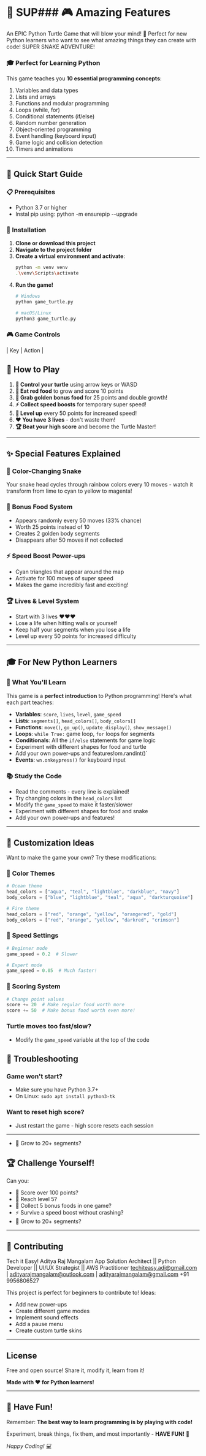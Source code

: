 # 🐢 SUP### 🎮 **Amazing Features**

An EPIC Python Turtle Game that will blow your mind! 🤯 Perfect for new Python learners who want to see what amazing things they can create with code! SUPER SNAKE ADVENTURE! 

### 🎓 **Perfect for Learning Python**
This game teaches you **10 essential programming concepts**:
1. Variables and data types
2. Lists and arrays
3. Functions and modular programming
4. Loops (while, for)
5. Conditional statements (if/else)
6. Random number generation
7. Object-oriented programming
8. Event handling (keyboard input)
9. Game logic and collision detection
10. Timers and animations

---

## 🚀 Quick Start Guide

### 📋 Prerequisites
- Python 3.7 or higher
- Instal pip using: python -m ensurepip --upgrade

### 🔧 Installation

1. **Clone or download this project**
2. **Navigate to the project folder**
3. **Create a virtual environment and activate**: 
    ```bash
    python -m venv venv
    .\venv\Scripts\activate
    ```
4. **Run the game!**
    ```bash
    # Windows
    python game_turtle.py

    # macOS/Linux  
    python3 game_turtle.py
    ```

### 🎮 **Game Controls**

| Key | Action |
## 🎯 **How to Play**

1. **🐢 Control your turtle** using arrow keys or WASD
2. **🔴 Eat red food** to grow and score 10 points
3. **💎 Grab golden bonus food** for 25 points and double growth!
4. **⚡ Collect speed boosts** for temporary super speed!
5. **🌟 Level up** every 50 points for increased speed!
6. **❤️ You have 3 lives** - don't waste them!
7. **🏆 Beat your high score** and become the Turtle Master!


---

## ✨ **Special Features Explained**

### 🌈 **Color-Changing Snake**
Your snake head cycles through rainbow colors every 10 moves - watch it transform from lime to cyan to yellow to magenta!

### 💎 **Bonus Food System**
- Appears randomly every 50 moves (33% chance)
- Worth 25 points instead of 10
- Creates 2 golden body segments
- Disappears after 50 moves if not collected

### ⚡ **Speed Boost Power-ups**
- Cyan triangles that appear around the map
- Activate for 100 moves of super speed
- Makes the game incredibly fast and exciting!

### 🏆 **Lives & Level System**
- Start with 3 lives ❤️❤️❤️
- Lose a life when hitting walls or yourself
- Keep half your segments when you lose a life
- Level up every 50 points for increased difficulty

---

## 🎓 **For New Python Learners**

### 🧠 **What You'll Learn**
This game is a **perfect introduction** to Python programming! Here's what each part teaches:

- **Variables**: `score`, `lives`, `level`, `game_speed`
- **Lists**: `segments[]`, `head_colors[]`, `body_colors[]`
- **Functions**: `move()`, `go_up()`, `update_display()`, `show_message()`
- **Loops**: `while True:` game loop, `for` loops for segments
- **Conditionals**: All the `if/else` statements for game logic
- Experiment with different shapes for food and turtle
- Add your own power-ups and features!om.randint()`
- **Events**: `wn.onkeypress()` for keyboard input

### 📚 **Study the Code**
- Read the comments - every line is explained!
- Try changing colors in the `head_colors` list
- Modify the `game_speed` to make it faster/slower
- Experiment with different shapes for food and snake
- Add your own power-ups and features!

---

## 🎨 **Customization Ideas**

Want to make the game your own? Try these modifications:

### 🌈 **Color Themes**
```python
# Ocean theme
head_colors = ["aqua", "teal", "lightblue", "darkblue", "navy"]
body_colors = ["blue", "lightblue", "teal", "aqua", "darkturquoise"]

# Fire theme  
head_colors = ["red", "orange", "yellow", "orangered", "gold"]
body_colors = ["red", "orange", "yellow", "darkred", "crimson"]
```

### 🏃 **Speed Settings**
```python
# Beginner mode
game_speed = 0.2  # Slower

# Expert mode
game_speed = 0.05  # Much faster!
```

### 🎯 **Scoring System**
```python
# Change point values
score += 20  # Make regular food worth more
score += 50  # Make bonus food worth even more!
```

### **Turtle moves too fast/slow?**
- Modify the `game_speed` variable at the top of the code
## 🐞 **Troubleshooting**

### **Game won't start?**
- Make sure you have Python 3.7+
- On Linux: `sudo apt install python3-tk`

### **Want to reset high score?**
- Just restart the game - high score resets each session

---
- 🐢 Grow to 20+ segments?
## 🏆 **Challenge Yourself!**

Can you:
- 🎯 Score over 100 points?
- 🌟 Reach level 5?
- 💎 Collect 5 bonus foods in one game?
- ⚡ Survive a speed boost without crashing?
- 🐍 Grow to 20+ segments?

---

## 🤝 **Contributing**

Tech it Easy! 
Aditya Raj Mangalam
App Solution Architect || Python Developer || UI/UX Strategist || AWS Practitioner
techiteasy.adi@gmail.com | adityarajmangalam@outlook.com | adityarajmangalam@gmail.com
+91 9956806527

This project is perfect for beginners to contribute to! Ideas:
- Add new power-ups
- Create different game modes
- Implement sound effects
- Add a pause menu
- Create custom turtle skins

---

## **License**

Free and open source! Share it, modify it, learn from it! 

**Made with ❤️ for Python learners!**

---

## 🎉 **Have Fun!**

Remember: **The best way to learn programming is by playing with code!** 

Experiment, break things, fix them, and most importantly - **HAVE FUN!** 🚀

*Happy Coding! 💻*



